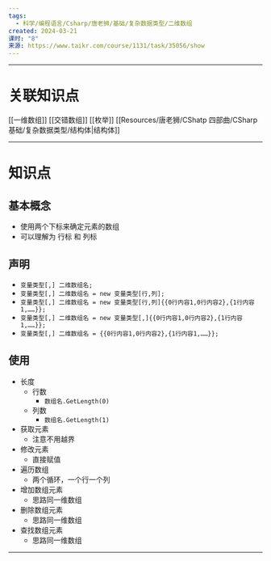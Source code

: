 ```yaml
---
tags:
  - 科学/编程语言/Csharp/唐老狮/基础/复杂数据类型/二维数组
created: 2024-03-21
课时: "8"
来源: https://www.taikr.com/course/1131/task/35056/show
---
```


---
# 关联知识点

[[一维数组]] [[交错数组]] [[枚举]] [[Resources/唐老狮/CShatp 四部曲/CSharp 基础/复杂数据类型/结构体|结构体]] 

---
# 知识点

## 基本概念

- 使用两个下标来确定元素的数组
- 可以理解为 行标 和 列标
## 声明

- `变量类型[,] 二维数组名;`
- `变量类型[,] 二维数组名 = new 变量类型[行,列];`
- `变量类型[,] 二维数组名 = new 变量类型[行,列]{{0行内容1,0行内容2},{1行内容1,……}};`
- `变量类型[,] 二维数组名 = new 变量类型[,]{{0行内容1,0行内容2},{1行内容1,……}};`
- `变量类型[,] 二维数组名 = {{0行内容1,0行内容2},{1行内容1,……}};`
## 使用

- 长度
	- 行数
		- `数组名.GetLength(0)`
	- 列数
		- `数组名.GetLength(1)`
- 获取元素
	- 注意不用越界
- 修改元素
	- 直接赋值
- 遍历数组
	- 两个循环，一个行一个列
- 增加数组元素
	- 思路同一维数组
- 删除数组元素
	- 思路同一维数组
- 查找数组元素
	- 思路同一维数组

---
